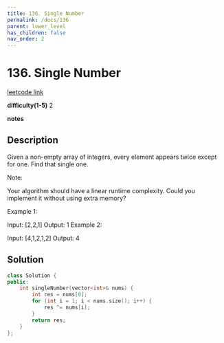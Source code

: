 ```yaml
---
title: 136. Single Number
permalink: /docs/136
parent: lower_level
has_children: false
nav_order: 2
---
```

# 136. Single Number
[leetcode link](https://leetcode.com/problems/single-number/)

**difficulty(1-5)** 
2

**notes**   


## Description
Given a non-empty array of integers, every element appears twice except for one. Find that single one.

Note:

Your algorithm should have a linear runtime complexity. Could you implement it without using extra memory?

Example 1:

Input: [2,2,1]
Output: 1
Example 2:

Input: [4,1,2,1,2]
Output: 4

## Solution
```c++
class Solution {
public:
    int singleNumber(vector<int>& nums) {
        int res = nums[0];
        for (int i = 1; i < nums.size(); i++) {
            res ^= nums[i];
        }
        return res;
    }
};
```

<!-- 
Default label
{: .label }

Blue label
{: .label .label-blue }

Stable
{: .label .label-green }

New release
{: .label .label-purple }

Coming soon
{: .label .label-yellow }

Deprecated
{: .label .label-red } -->
